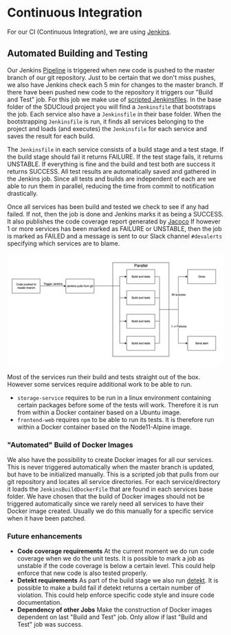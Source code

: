 # Continuous Integration

For our CI (Continuous Integration), we are using
[Jenkins](https://jenkins.io/).

## Automated Building and Testing

Our Jenkins [Pipeline](https://jenkins.io/doc/book/pipeline/) is triggered
when new code is pushed to the master branch of our git repository. Just to
be certain that we don't miss pushes, we also have Jenkins check each 5 min
for changes to the master branch. If there have been pushed new code to the
repository it triggers our "Build and Test" job. For this job we make use of
[scripted Jenkinsfiles](https://jenkins.io/doc/book/pipeline/jenkinsfile/).
In the base folder of the SDUCloud project you will find a `Jenkinsfile` that
bootstraps the job. Each service also have a `Jenkinsfile` in their base
folder. When the bootstrapping `Jenkinsfile` is run, it finds all services
belonging to the project and loads (and executes) the `Jenkinsfile` for each
service and saves the result for each build.

The `Jenkinsfile` in each service consists of a build stage and a test stage.
If the build stage should fail it returns FAILURE. If the test stage fails,
it returns UNSTABLE. If everything is fine and the build and test both are
success it returns SUCCESS. All test results are automatically saved and
gathered in the Jenkins job. Since all tests and builds are independent of
each are we able to run them in parallel, reducing the time from commit to
notification drastically.

Once all services has been build and tested we check to see if any had
failed. If not, then the job is done and Jenkins marks it as being a SUCCESS.
It also publishes the code coverage report generated by
[Jacoco](https://www.eclemma.org/jacoco/) If however 1 or more services has
been marked as FAILURE or UNSTABLE, then the job is marked as FAILED and a
message is sent to our Slack channel `#devalerts` specifying which services
are to blame.

![Jenkins Flow Chart](JenkinsFlowChart.png)

Most of the services run their build and tests straight out of the box.
However some services require additional work to be able to run.

- `storage-service` requires to be run in a linux environment containing
certain packages before some of the tests will work. Therefore it is run from
within a Docker container based on a Ubuntu image. 
- `frontend-web` requires `npm` to be able to run its tests. It is therefore
run within a Docker container based on the Node11-Alpine image.

### "Automated" Build of Docker Images

We also have the possibility to create Docker images for all our services.
This is never triggered automatically when the master branch is updated, but
have to be initialized manually. This is a scripted job that pulls from our
git repository and locates all service directories. For each
service/directory it loads the `JenkinsBuildDockerFile` that are found in
each services base folder. We have chosen that the build of Docker images
should not be triggered automatically since we rarely need all services to
have their Docker image created. Usually we do this manually for a specific
service when it have been patched.



### Future enhancements

- **Code coverage requirements** At the current moment we do run code
coverage when we do the unit tests. It is possible to mark a job as unstable
if the code coverage is below a certain level. This could help enforce that
new code is also tested properly.
- **Detekt requirements** As part of the build stage we also run
[detekt](https://arturbosch.github.io/detekt/). It is possible to make a
build fail if detekt returns a certain number of violation. This could help
enforce specific code style and insure code documentation.
- **Dependency of other Jobs** Make the construction of Docker images
dependent on last "Build and Test" job. Only allow if last "Build and Test"
job was success.

